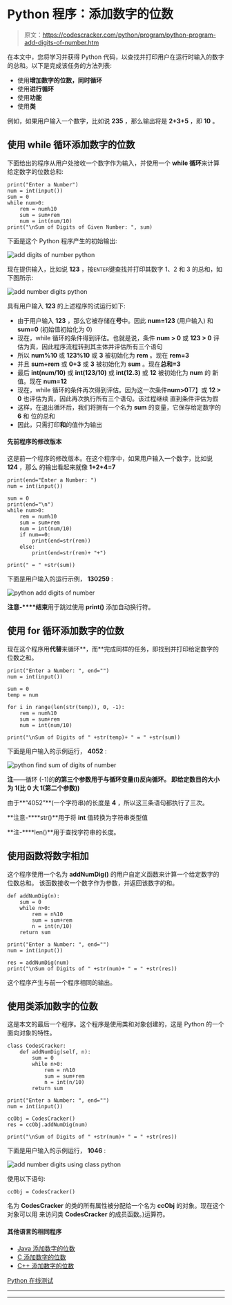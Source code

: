 # Python 程序：添加数字的位数

> 原文：<https://codescracker.com/python/program/python-program-add-digits-of-number.htm>

在本文中，您将学习并获得 Python 代码，以查找并打印用户在运行时输入的数字的总和。以下是完成该任务的方法列表:

*   使用**增加数字的位数，同时循环**
*   使用**进行循环**
*   使用**功能**
*   使用**类**

例如，如果用户输入一个数字，比如说 **235** ，那么输出将是 **2+3+5** ，即 **10** 。

## 使用 while 循环添加数字的位数

下面给出的程序从用户处接收一个数字作为输入，并使用一个 **while 循环**来计算给定数字的位数总和:

```
print("Enter a Number")
num = int(input())
sum = 0
while num>0:
    rem = num%10
    sum = sum+rem
    num = int(num/10)
print("\nSum of Digits of Given Number: ", sum)

```

下面是这个 Python 程序产生的初始输出:

![add digits of number python](img/741fe47af6b74108a93858725cb2e9c1.png)

现在提供输入，比如说 **123** ，按`ENTER`键查找并打印其数字 1、2 和 3 的总和，如下图所示:

![add number digits python](img/4c46bc868aa1adff9adcfe4b84498de9.png)

具有用户输入 **123** 的上述程序的试运行如下:

*   由于用户输入 **123** ，那么它被存储在**号**中。因此 **num=123** (用户输入) 和 **sum=0** (初始值初始化为 0)
*   现在，while 循环的条件得到评估。也就是说，条件 **num > 0** 或 **123 > 0** 评估为真，因此程序流程转到其主体并评估所有三个语句
*   所以 **num%10** 或 **123%10** 或 **3** 被初始化为 **rem** 。现在 **rem=3**
*   并且 **sum+rem** 或 **0+3** 或 **3** 被初始化为 **sum** 。现在**总和=3**
*   最后 **int(num/10)** 或 **int(123/10)** 或 **int(12.3)** 或 **12** 被初始化为 **num** 的 新值。现在 **num=12**
*   现在，while 循环的条件再次得到评估。因为这一次条件**num>0**T7】或 **12 > 0** 也评估为真，因此再次执行所有三个语句。该过程继续 直到条件评估为假
*   这样，在退出循环后，我们将拥有一个名为 **sum** 的变量，它保存给定数字的 **6** 和 位的总和
*   因此，只需打印**和**的值作为输出

#### 先前程序的修改版本

这是前一个程序的修改版本。在这个程序中，如果用户输入一个数字，比如说 **124** ，那么 的输出看起来就像 **1+2+4=7**

```
print(end="Enter a Number: ")
num = int(input())

sum = 0
print(end="\n")
while num>0:
    rem = num%10
    sum = sum+rem
    num = int(num/10)
    if num==0:
        print(end=str(rem))
    else:
        print(end=str(rem)+ "+")

print(" = " +str(sum))
```

下面是用户输入的运行示例， **130259** :

![python add digits of number](img/18a8d93c2c40503cbf2570f44a8b7ad2.png)

**注意-****结束**用于跳过使用 **print()** 添加自动换行符。

## 使用 for 循环添加数字的位数

现在这个程序用**代替**来循环**，而**完成同样的任务，即找到并打印给定数字的位数之和。

```
print("Enter a Number: ", end="")
num = int(input())

sum = 0
temp = num

for i in range(len(str(temp)), 0, -1):
    rem = num%10
    sum = sum+rem
    num = int(num/10)

print("\nSum of Digits of " +str(temp)+ " = " +str(sum))
```

下面是用户输入的示例运行， **4052** :

![python find sum of digits of number](img/81c22f8bc59a143619eeb87c1a2e8d72.png)

**注**——循环 (-1)的**的第三个参数用于与循环变量(I)反向循环。 即给定数目的大小为 1(比 0 大 1(第二个参数))**

由于**“4052”**(一个字符串)的长度是 **4** ，所以这三条语句都执行了三次。

**注意-****str()**用于将 **int** 值转换为字符串类型值

**注-****len()**用于查找字符串的长度。

## 使用函数将数字相加

这个程序使用一个名为 **addNumDig()** 的用户自定义函数来计算一个给定数字的位数总和。 该函数接收一个数字作为参数，并返回该数字的和。

```
def addNumDig(n):
    sum = 0
    while n>0:
        rem = n%10
        sum = sum+rem
        n = int(n/10)
    return sum

print("Enter a Number: ", end="")
num = int(input())

res = addNumDig(num)
print("\nSum of Digits of " +str(num)+ " = " +str(res))
```

这个程序产生与前一个程序相同的输出。

## 使用类添加数字的位数

这是本文的最后一个程序。这个程序是使用类和对象创建的，这是 Python 的一个面向对象的特性。

```
class CodesCracker:
    def addNumDig(self, n):
        sum = 0
        while n>0:
            rem = n%10
            sum = sum+rem
            n = int(n/10)
        return sum

print("Enter a Number: ", end="")
num = int(input())

ccObj = CodesCracker()
res = ccObj.addNumDig(num)

print("\nSum of Digits of " +str(num)+ " = " +str(res))
```

下面是用户输入的示例运行， **1046** :

![add number digits using class python](img/ce5f4d51010b54a59ff77d63fc0f33a3.png)

使用以下语句:

```
ccObj = CodesCracker()
```

名为 **CodesCracker** 的类的所有属性被分配给一个名为 **ccObj** 的对象。现在这个对象可以用 来访问类 **CodesCracker** 的成员函数。)运算符。

#### 其他语言的相同程序

*   [Java 添加数字的位数](/java/program/java-program-add-digits-of-number.htm)
*   [C 添加数字的位数](/c/program/c-program-add-number-digits.htm)
*   [C++ 添加数字的位数](/cpp/program/cpp-program-add-number-digits.htm)

[Python 在线测试](/exam/showtest.php?subid=10)

* * *

* * *